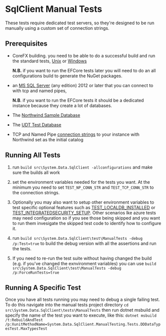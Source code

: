 # SqlClient Manual Tests

These tests require dedicated test servers, so they're designed to be run manually using a custom set of connection strings. 

## Prerequisites

- CoreFX building. you need to be able to do a successful build and run the standard tests, [Unix](https://github.com/dotnet/corefx/blob/master/Documentation/building/cross-platform-testing.md) or [Windows](https://github.com/dotnet/corefx/blob/master/Documentation/building/windows-instructions.md) 

  **N.B.** if you want to run the EFCore tests later you will need to do an all configurations build to generate the NuGet packages.

- an [MS SQL Server](https://www.microsoft.com/en-us/sql-server/sql-server-editions-express) (any edition) 2012 or later that you can connect to with tcp and named pipes, 

  **N.B**. if you want to run the EFCore tests it should be a dedicated instance because they create a lot of databases.

- The  [Northwind Sample Database](https://msdn.microsoft.com/en-us/library/mt710790.aspx)

- The [UDT Test Database](https://github.com/dotnet/corefx/tree/master/src/System.Data.SqlClient/tests/ManualTests/createUdtTestDb_corefx.sql) 

- TCP and Named Pipe [connection strings](https://msdn.microsoft.com/en-us/library/system.data.sqlclient.sqlconnection.connectionstring.aspx) to your instance with Northwind set as the initial catalog



## Running All Tests

1. run `build src\System.Data.SqlClient -allconfigurations` and make sure the builds all work

2. set the environment variables needed for the tests you want. At the minimum you need to set
    `TEST_NP_CONN_STR` and `TEST_TCP_CONN_STR` to the connection strings. 

3. Optionally you may also want to setup other environment variables to test specific optional features such as [TEST_LOCALDB_INSTALLED](https://github.com/dotnet/corefx/blob/8f7b490ca874ee2a9f11f0163412f7c95811298b/src/System.Data.SqlClient/tests/ManualTests/DataCommon/DataTestUtility.cs#L96) or [TEST_INTEGRATEDSECURITY_SETUP](https://github.com/dotnet/corefx/blob/8f7b490ca874ee2a9f11f0163412f7c95811298b/src/System.Data.SqlClient/tests/ManualTests/DataCommon/DataTestUtility.cs#L98). Other scenarios lke azure tests may need configuration so if you see those being skipped and you want to run them invesigate the skipped test code to identify how to configure it.

4. run `build src\System.Data.SqlClient\test\ManualTests -debug /p:Test=true` to build the debug version with all the assertions and run the tests.

5. If you need to re-run the test suite without having changed the build (e.g. if you've changed the exnvironment variables) you can use `build src\System.Data.SqlClient\test\ManualTests -debug /p:ForceRunTests=true`

    

## Running A Specific Test

Once you have all tests running you may need to debug a single failing test. To do this navigate into the manual tests project directory `cd src\System.Data.SqlClient\tests\ManualTests` then run dotnet msbuild and specify the name of the test you want to execute, like this:
 `dotnet msbuild /t:RebuildAndTest /p:XunitMethodName=System.Data.SqlClient.ManualTesting.Tests.DDDataTypesTest.MaxTypesTest`